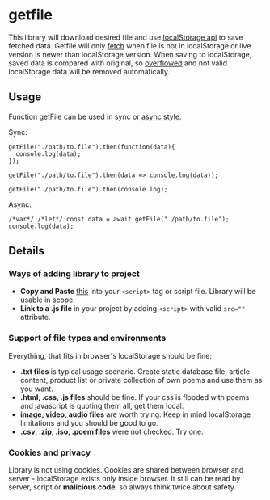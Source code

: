 # getfile

This library will download desired file and use [localStorage api](https://developer.mozilla.org/pl/docs/Web/API/Window/localStorage) to save fetched data.
Getfile will only [fetch](https://developer.mozilla.org/en-US/docs/Web/API/Fetch_API) when file is not in localStorage or live version is newer than localStorage version.
When saving to localStorage, saved data is compared with original, so [overflowed](https://stackoverflow.com/a/14191200/15480072) and not valid localStorage data will be removed automatically.

## Usage
Function getFile can be used in sync or [async](https://developer.mozilla.org/en-US/docs/Web/JavaScript/Reference/Statements/async_function) [style](https://stackoverflow.com/a/2035662/15480072).

Sync:
```
getFile("./path/to.file").then(function(data){
  console.log(data);
});

getFile("./path/to.file").then(data => console.log(data));

getFile("./path/to.file").then(console.log);

```
Async:
```
/*var*/ /*let*/ const data = await getFile("./path/to.file");
console.log(data);
```

## Details

### Ways of adding library to project

- **Copy and Paste** [this](https://raw.githubusercontent.com/grezisek/grezisek-libraries/main/getfile/getfile.js) into your `<script>` tag or script file. Library will be usable in scope.
- **Link to a .js file** in your project by adding `<script>` with valid `src=""` attribute.

### Support of file types and environments

Everything, that fits in browser's localStorage should be fine:

- **.txt files** is typical usage scenario. Create static database file, article content, product list or private collection of own poems and use them as you want.
- **.html, .css, .js files** should be fine. If your css is flooded with poems and javascript is quoting them all[,](https://en.wikipedia.org/wiki/So_What%3F_(Anti-Nowhere_League_song)) get them local.
- **image, video, audio files** are worth trying. Keep in mind localStorage limitations and you should be good to go.
- **.csv, .zip, .iso, .poem files** were not checked. Try one.



### Cookies and privacy

Library is not using cookies. Cookies are shared between browser and server - localStorage exists only inside browser.
It still can be read by server, script or **malicious code**, so always think twice about safety.
